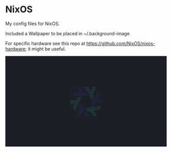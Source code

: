 # NixOS

My config files for NixOS.

Included a Wallpaper to be placed in ~/.background-image

For specific hardware see this repo at https://github.com/NixOS/nixos-hardware; it might be useful.


![screenshot](nixos_neofetch.png?raw=true)